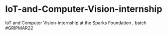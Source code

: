 # IoT-and-Computer-Vision-internship
IoT and Computer Vision-internship at the Sparks Foundation , batch #GRIPMAR22
